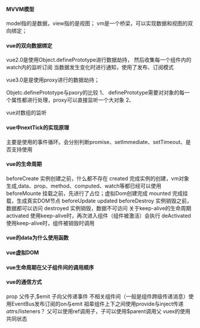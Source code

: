 <!--
 * @Author: qianqian.zhao
 * @Date: 2020-05-26 16:55:38
 * @LastEditors: qianqian.zhao
 * @LastEditTime: 2020-06-02 10:17:46
 * @Description: vue知识点
 -->

#### MVVM模型
model指的是数据，view指的是视图；
vm是一个桥梁，可以实现数据和视图的双向绑定；

#### vue的双向数据绑定
vue2.0是使用Object.definePrototype进行数据劫持，
然后收集每一个组件内的watch内的监听订阅
当数据发生变化时进行通知，使用了发布、订阅模式

vue3.0是是使用proxy进行的数据劫持；

Objetc.definePrototype与pxory的比较
1、 definePrototype需要对对象的每一个属性都进行处理，proxy可以直接监听一个大对象
2、 

vue对数组的监听

#### vue中nextTick的实现原理
主要是使用的事件循环。会分别判断promise、setImmediate、setTimeout、是否支持使用

#### vue的生命周期
beforeCreate 实例创建之前，什么都不存在
created 完成实例的创建，vm对象生成,data、prop、method、computed、watch等都已经可以使用
beforeMounte 挂载之前，先进行了占位；虚拟Dom创建完成
mounted 完成挂载，生成真实DOM节点
beforeUpdate
updated
beforeDestroy 实例销毁之前，数据都可以访问
destroyed 实例销毁，数据不可访问
关于keep-alive的生命周期
activated 使用keep-alive时，再次进入组件（组件被激活）会执行
deActivated 使用keep-alive时，组件被销毁时调用

#### vue的data为什么使用函数

#### vue虚拟DOM

#### vue生命周期在父子组件间的调用顺序

#### vue的通信方式
prop 父传子,$emit 子向父传递事件
不相关组件间（一般是组件跨级传递消息）使用EventBus发布订阅的on与emit
祖辈组件上下之间使用provide与inject传递
$attrs/$listeners？
父可以使用ref调用子，子可以使用$parent调用父
vuex的使用共同状态

